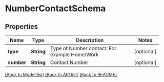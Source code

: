 # NumberContactSchema

## Properties
Name | Type | Description | Notes
------------ | ------------- | ------------- | -------------
**type** | **String** | Type of Number contact. For example Home/Work | [optional] 
**number** | **String** | Contact Number | [optional] 

[[Back to Model list]](../README.md#documentation-for-models) [[Back to API list]](../README.md#documentation-for-api-endpoints) [[Back to README]](../README.md)


